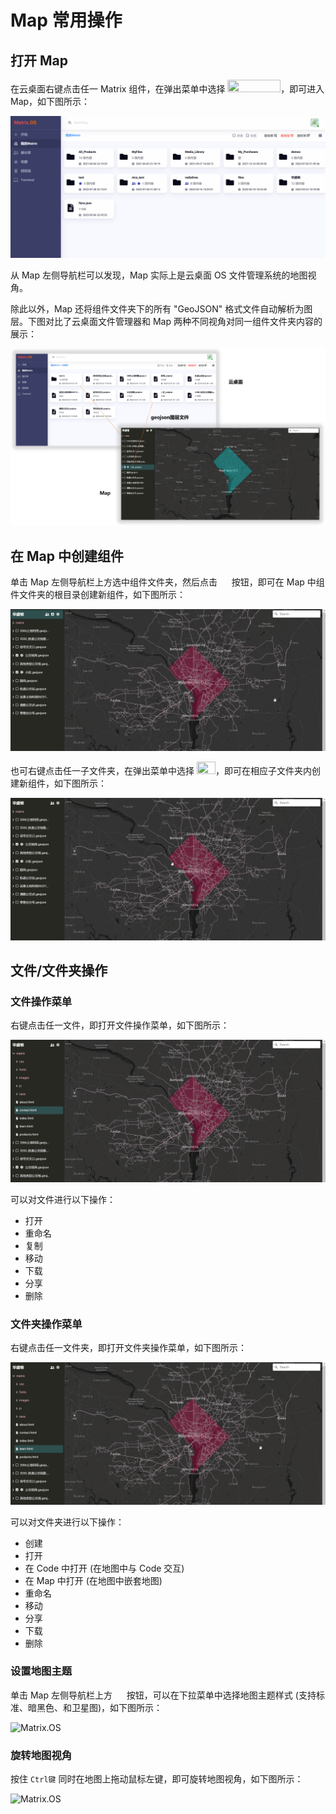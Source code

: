 # Map 常用操作

## 打开 Map

在云桌面右键点击任一 Matrix 组件，在弹出菜单中选择 <img src="./././././media/logo/openwithmap.png" width="85" height="20">，即可进入 Map，如下图所示：

![Matrix.OS](../../../../../media/os/tools/map/openmap.gif "打开Map")

从 Map 左侧导航栏可以发现，Map 实际上是云桌面 OS 文件管理系统的地图视角。

除此以外，Map 还将组件文件夹下的所有 "GeoJSON" 格式文件自动解析为图层。下图对比了云桌面文件管理器和 Map 两种不同视角对同一组件文件夹内容的展示：

![Matrix.OS](../../../../../media/os/tools/map/mapview.png "OS 与 Map 视角")

## 在 Map 中创建组件

单击 Map 左侧导航栏上方选中组件文件夹，然后点击 <img src="./././././media/logo/mapcreate.png" width="15" height="15"> 按钮，即可在 Map 中组件文件夹的根目录创建新组件，如下图所示：

![Matrix.OS](../../../../../media/os/tools/map/newitemroot.gif "在 Map 根目录创建组件")

也可右键点击任一子文件夹，在弹出菜单中选择 <img src="./././././media/logo/mapcreatemenu.png" width="30" height="20">，即可在相应子文件夹内创建新组件，如下图所示：

![Matrix.OS](../../../../../media/os/tools/map/newitemfolder.gif "在其它位置创建组件")

## 文件/文件夹操作

### 文件操作菜单

右键点击任一文件，即打开文件操作菜单，如下图所示：

![Matrix.OS](../../../../../media/os/tools/map/filemenu.gif "Map 中文件操作菜单")

可以对文件进行以下操作：

* 打开
* 重命名
* 复制
* 移动
* 下载
* 分享
* 删除

### 文件夹操作菜单

右键点击任一文件夹，即打开文件夹操作菜单，如下图所示：

![Matrix.OS](../../../../../media/os/tools/map/foldermenu.gif "Map 中文件夹操作菜单")

可以对文件夹进行以下操作：

* 创建
* 打开
* 在 Code 中打开 (在地图中与 Code 交互)
* 在 Map 中打开 (在地图中嵌套地图)
* 重命名
* 移动
* 分享
* 下载
* 删除

### 设置地图主题

单击 Map 左侧导航栏上方 <img src="./././././media/logo/mapstyle.png" width="15" height="15"> 按钮，可以在下拉菜单中选择地图主题样式 (支持标准、暗黑色、和卫星图)，如下图所示：

![Matrix.OS](../../../../../media/os/tools/map/mapstyle.gif "设置地图主题样式")

### 旋转地图视角

按住 `Ctrl键` 同时在地图上拖动鼠标左键，即可旋转地图视角，如下图所示：

![Matrix.OS](../../../../../media/os/tools/map/maprotate.gif "旋转地图视角")